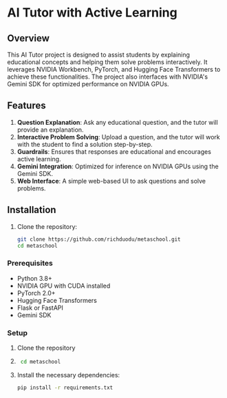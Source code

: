 # AI Tutor with Active Learning

## Overview

This AI Tutor project is designed to assist students by explaining educational concepts and helping them solve problems interactively. It leverages NVIDIA Workbench, PyTorch, and Hugging Face Transformers to achieve these functionalities. The project also interfaces with NVIDIA's Gemini SDK for optimized performance on NVIDIA GPUs.

## Features

1. **Question Explanation**: Ask any educational question, and the tutor will provide an explanation.
2. **Interactive Problem Solving**: Upload a question, and the tutor will work with the student to find a solution step-by-step.
3. **Guardrails**: Ensures that responses are educational and encourages active learning.
4. **Gemini Integration**: Optimized for inference on NVIDIA GPUs using the Gemini SDK.
5. **Web Interface**: A simple web-based UI to ask questions and solve problems.

## Installation

1. Clone the repository:

   ```bash
   git clone https://github.com/richduodu/metaschool.git
   cd metaschool

### Prerequisites

- Python 3.8+
- NVIDIA GPU with CUDA installed
- PyTorch 2.0+
- Hugging Face Transformers
- Flask or FastAPI
- Gemini SDK

### Setup

1. Clone the repository
2. ```bash
    cd metaschool
3. Install the necessary dependencies:
   ```bash
   pip install -r requirements.txt
